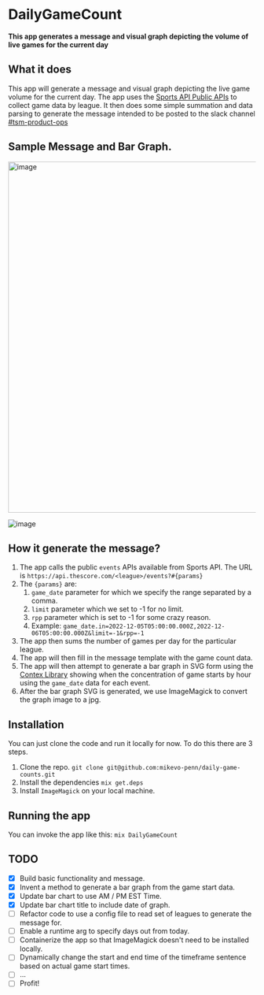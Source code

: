 # DailyGameCount

**This app generates a message and visual graph depicting the volume of live games for the current day**

## What it does
This app will generate a message and visual graph depicting the live game volume for the current day.
The app uses the [Sports API Public APIs](https://github.com/scoremedia/sports) to collect game data by league.
It then does some simple summation and data parsing to generate the message intended to be posted to the slack channel [#tsm-product-ops](https://thescore.slack.com/archives/CUVKADEAU)

## Sample Message and Bar Graph.
<img width="713" alt="image" src="https://user-images.githubusercontent.com/107335238/208815041-fd539a8b-1b3c-4cd6-902f-efd2b8306f66.png">

![image](https://user-images.githubusercontent.com/107335238/209185789-e77c915a-da99-42ab-98e6-7d6d75dc0020.png)



## How it generate the message?
1. The app calls the public `events` APIs available from Sports API. The URL is `https://api.thescore.com/<league>/events?#{params}`
2. The `{params}` are:
    1. `game_date` parameter for which we specify the range separated by a comma.
    2. `limit` parameter which we set to -1 for no limit.
    3. `rpp` parameter which is set to -1 for some crazy reason.
    4. Example: `game_date.in=2022-12-05T05:00:00.000Z,2022-12-06T05:00:00.000Z&limit=-1&rpp=-1`
3. The app then sums the number of games per day for the particular league.
4. The app will then fill in the message template with the game count data.
4. The app will then attempt to generate a bar graph in SVG form using the [Contex Library](https://github.com/mindok/contex) showing when the concentration of game starts by hour using the `game_date` data for each event.
5. After the bar graph SVG is generated, we use ImageMagick to convert the graph image to a jpg.

## Installation
You can just clone the code and run it locally for now. To do this there are 3 steps.
1. Clone the repo. `git clone git@github.com:mikevo-penn/daily-game-counts.git`
2. Install the dependencies `mix get.deps`
3. Install `ImageMagick` on your local machine.

## Running the app
You can invoke the app like this: `mix DailyGameCount`

## TODO
- [x] Build basic functionality and message.
- [x] Invent a method to generate a bar graph from the game start data.
- [x] Update bar chart to use AM / PM EST Time.
- [x] Update bar chart title to include date of graph.
- [ ] Refactor code to use a config file to read set of leagues to generate the message for.
- [ ] Enable a runtime arg to specify days out from today.
- [ ] Containerize the app so that ImageMagick doesn't need to be installed locally.
- [ ] Dynamically change the start and end time of the timeframe sentence based on actual game start times.
- [ ] ...
- [ ] Profit!
